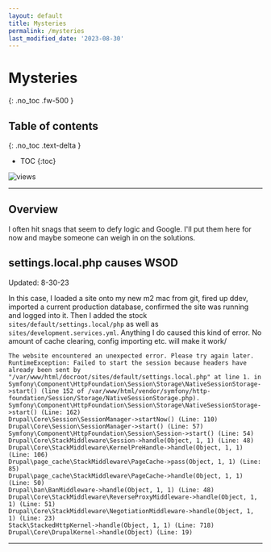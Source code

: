 ```yaml
---
layout: default
title: Mysteries
permalink: /mysteries
last_modified_date: '2023-08-30'
---
```


# Mysteries
{: .no_toc .fw-500 }

## Table of contents
{: .no_toc .text-delta }

- TOC
{:toc}


![views](https://api.visitor.plantree.me/visitor-badge/pv?label=views&color=informational&namespace=d9book&key=mysteries.md)

---

## Overview

I often hit snags that seem to defy logic and Google.  I'll put them here for now and maybe someone can weigh in on the solutions.


## settings.local.php causes WSOD

Updated: 8-30-23

In this case, I loaded a site onto my new m2 mac from git, fired up ddev, imported a current production database, confirmed the site was running and logged into it.  Then I added the stock `sites/default/settings.local/php` as well as `sites/development.services.yml`. Anything I do caused this kind of error.  No amount of cache clearing, config importing etc. will make it work/

```
The website encountered an unexpected error. Please try again later.
RuntimeException: Failed to start the session because headers have already been sent by "/var/www/html/docroot/sites/default/settings.local.php" at line 1. in Symfony\Component\HttpFoundation\Session\Storage\NativeSessionStorage->start() (line 152 of /var/www/html/vendor/symfony/http-foundation/Session/Storage/NativeSessionStorage.php).
Symfony\Component\HttpFoundation\Session\Storage\NativeSessionStorage->start() (Line: 162)
Drupal\Core\Session\SessionManager->startNow() (Line: 110)
Drupal\Core\Session\SessionManager->start() (Line: 57)
Symfony\Component\HttpFoundation\Session\Session->start() (Line: 54)
Drupal\Core\StackMiddleware\Session->handle(Object, 1, 1) (Line: 48)
Drupal\Core\StackMiddleware\KernelPreHandle->handle(Object, 1, 1) (Line: 106)
Drupal\page_cache\StackMiddleware\PageCache->pass(Object, 1, 1) (Line: 85)
Drupal\page_cache\StackMiddleware\PageCache->handle(Object, 1, 1) (Line: 50)
Drupal\ban\BanMiddleware->handle(Object, 1, 1) (Line: 48)
Drupal\Core\StackMiddleware\ReverseProxyMiddleware->handle(Object, 1, 1) (Line: 51)
Drupal\Core\StackMiddleware\NegotiationMiddleware->handle(Object, 1, 1) (Line: 23)
Stack\StackedHttpKernel->handle(Object, 1, 1) (Line: 718)
Drupal\Core\DrupalKernel->handle(Object) (Line: 19)
```




---

<script src="https://giscus.app/client.js"
        data-repo="selwynpolit/d9book"
        data-repo-id="MDEwOlJlcG9zaXRvcnkzMjUxNTQ1Nzg="
        data-category="Q&A"
        data-category-id="MDE4OkRpc2N1c3Npb25DYXRlZ29yeTMyMjY2NDE4"
        data-mapping="title"
        data-strict="0"
        data-reactions-enabled="1"
        data-emit-metadata="0"
        data-input-position="bottom"
        data-theme="preferred_color_scheme"
        data-lang="en"
        crossorigin="anonymous"
        async>
</script>

